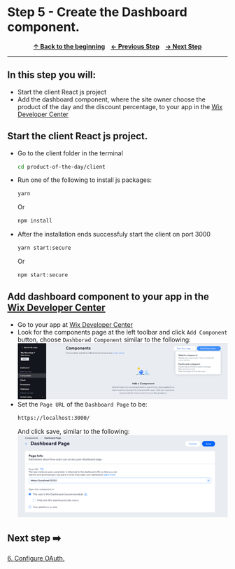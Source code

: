 # Step 5 - Create the Dashboard component.

<p align="center">
  <strong>
    <a href="../README.md#steps"> ↑ Back to the beginning</a>&nbsp;&nbsp;&nbsp;
    <a href="04-permissions.md"> ← Previous Step</a>&nbsp;&nbsp;&nbsp;
    <a href="06-OAuth.md"> → Next Step</a>
  </strong>
</p>
<hr/>

## In this step you will:

 * Start the client React js project
 * Add the dashboard component, where the site owner choose the product of the day and the discount percentage, to your app in the [Wix Developer Center][wix-dev-center]
 

## Start the client React js project.

-   Go to the client folder in the terminal
   
    ```bash
    cd product-of-the-day/client 
    ```
-  Run one of the following to install js packages:
    ```bash
    yarn 
    ```
    Or
    ```bash
    npm install 
    ```
-  After the installation ends successfuly start the client on port 3000
    ```bash
    yarn start:secure 
    ```
    Or
    ```bash
    npm start:secure 
    ```


## Add dashboard component to your app in the [Wix Developer Center][wix-dev-center]
-   Go to your app at [Wix Developer Center][wix-dev-center]
-   Look for the components page at the left toolbar and click `Add Component` button, choose `Dashborad Component` similar to the following:
    ![wix development site](../images/add-component.jpg?raw=true)
-   Set the `Page URL` of the `Dashboard Page` to be: 
    ```bash
    https://localhost:3000/
    ```
    And click save, similar to the following:
    ![wix development site](../images/dashboard-localhost.jpg?raw=true)




## Next step ➡️

[6. Configure OAuth.][step05]


[gh-back]: ../README.md#steps
[step05]: 06-OAuth.md
[wix-dev-center]: https://dev.wix.com
